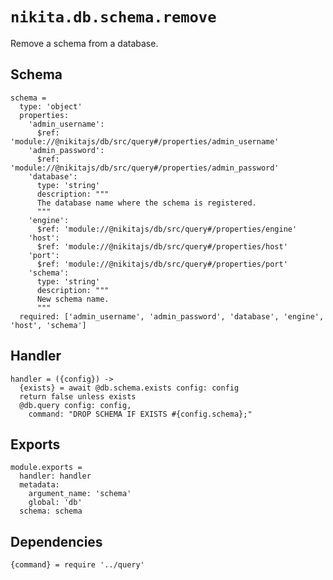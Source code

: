 
# `nikita.db.schema.remove`

Remove a schema from a database.

## Schema

    schema =
      type: 'object'
      properties:
        'admin_username':
          $ref: 'module://@nikitajs/db/src/query#/properties/admin_username'
        'admin_password':
          $ref: 'module://@nikitajs/db/src/query#/properties/admin_password'
        'database':
          type: 'string'
          description: """
          The database name where the schema is registered.
          """
        'engine':
          $ref: 'module://@nikitajs/db/src/query#/properties/engine'
        'host':
          $ref: 'module://@nikitajs/db/src/query#/properties/host'
        'port':
          $ref: 'module://@nikitajs/db/src/query#/properties/port'
        'schema':
          type: 'string'
          description: """
          New schema name.
          """
      required: ['admin_username', 'admin_password', 'database', 'engine', 'host', 'schema']

## Handler

    handler = ({config}) ->
      {exists} = await @db.schema.exists config: config
      return false unless exists
      @db.query config: config,
        command: "DROP SCHEMA IF EXISTS #{config.schema};"

## Exports

    module.exports =
      handler: handler
      metadata:
        argument_name: 'schema'
        global: 'db'
      schema: schema

## Dependencies

    {command} = require '../query'
